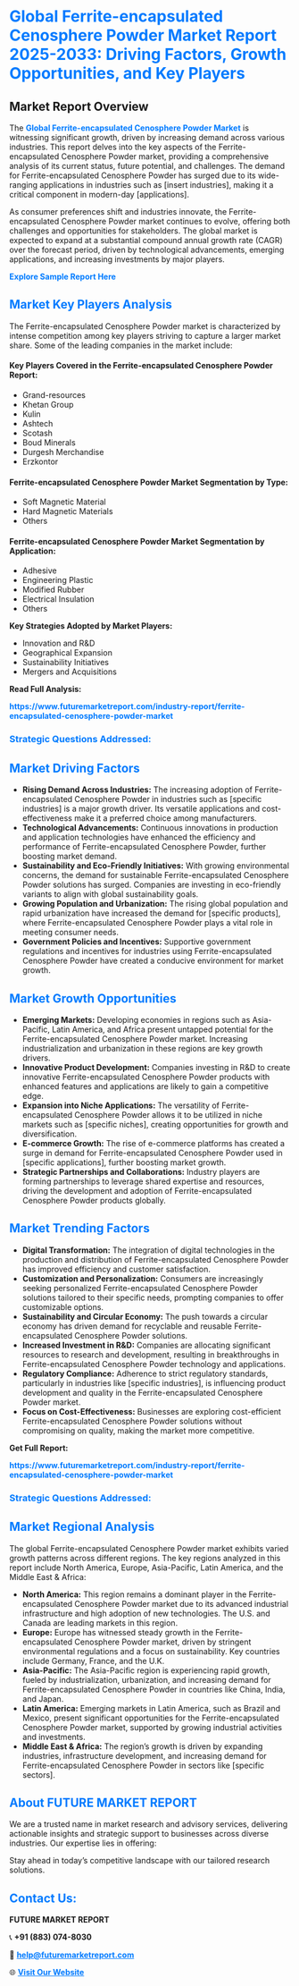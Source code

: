 <h1 style="color: #007BFF;">Global Ferrite-encapsulated Cenosphere Powder Market Report 2025-2033: Driving Factors, Growth Opportunities, and Key Players</h1>

<section id="overview">
<h2>Market Report Overview</h2>
<p>The <a href="https://www.futuremarketreport.com/industry-report/ferrite-encapsulated-cenosphere-powder-market" style="color: #007BFF; text-decoration: none;"><strong>Global Ferrite-encapsulated Cenosphere Powder Market</strong></a> is witnessing significant growth, driven by increasing demand across various industries. This report delves into the key aspects of the Ferrite-encapsulated Cenosphere Powder market, providing a comprehensive analysis of its current status, future potential, and challenges. The demand for Ferrite-encapsulated Cenosphere Powder has surged due to its wide-ranging applications in industries such as [insert industries], making it a critical component in modern-day [applications].</p>
<p>As consumer preferences shift and industries innovate, the Ferrite-encapsulated Cenosphere Powder market continues to evolve, offering both challenges and opportunities for stakeholders. The global market is expected to expand at a substantial compound annual growth rate (CAGR) over the forecast period, driven by technological advancements, emerging applications, and increasing investments by major players.</p>
</section>

<section id="overview">
<p><a href="https://www.futuremarketreport.com/request-sample/reportId=83863" style="color: #007BFF; text-decoration: none;"><strong>Explore Sample Report Here</strong></a></p>
</section>

<section id="key-players">
<h2 style="color: #007BFF;">Market Key Players Analysis</h2>
<p>The Ferrite-encapsulated Cenosphere Powder market is characterized by intense competition among key players striving to capture a larger market share. Some of the leading companies in the market include:</p>
<h4>Key Players Covered in the Ferrite-encapsulated Cenosphere Powder Report:</h4>
<ul><li>Grand-resources</li><li>Khetan Group</li><li>Kulin</li><li>Ashtech</li><li>Scotash</li><li>Boud Minerals</li><li>Durgesh Merchandise</li><li>Erzkontor</li></ul>
<h4>Ferrite-encapsulated Cenosphere Powder Market Segmentation by Type:</h4>
<ul><li>Soft Magnetic Material</li><li>Hard Magnetic Materials</li><li>Others</li></ul>

<h4>Ferrite-encapsulated Cenosphere Powder Market Segmentation by Application:</h4>
<ul><li>Adhesive</li><li>Engineering Plastic</li><li>Modified Rubber</li><li>Electrical Insulation</li><li>Others</li></ul>
<p><strong>Key Strategies Adopted by Market Players:</strong></p>
<ul>
<li>Innovation and R&D</li>
<li>Geographical Expansion</li>
<li>Sustainability Initiatives</li>
<li>Mergers and Acquisitions</li>
</ul>
</section>

<section>
<p><strong>Read Full Analysis: </strong></p><a href="https://www.futuremarketreport.com/industry-report/ferrite-encapsulated-cenosphere-powder-market" style="color: #007BFF; text-decoration: none;"><strong>https://www.futuremarketreport.com/industry-report/ferrite-encapsulated-cenosphere-powder-market</strong></a>
<h3 style="color: #007BFF;">Strategic Questions Addressed:</h3>
</section>

<section id="driving-factors">
<h2 style="color: #007BFF;">Market Driving Factors</h2>
<ul>
<li><strong>Rising Demand Across Industries:</strong> The increasing adoption of Ferrite-encapsulated Cenosphere Powder in industries such as [specific industries] is a major growth driver. Its versatile applications and cost-effectiveness make it a preferred choice among manufacturers.</li>
<li><strong>Technological Advancements:</strong> Continuous innovations in production and application technologies have enhanced the efficiency and performance of Ferrite-encapsulated Cenosphere Powder, further boosting market demand.</li>
<li><strong>Sustainability and Eco-Friendly Initiatives:</strong> With growing environmental concerns, the demand for sustainable Ferrite-encapsulated Cenosphere Powder solutions has surged. Companies are investing in eco-friendly variants to align with global sustainability goals.</li>
<li><strong>Growing Population and Urbanization:</strong> The rising global population and rapid urbanization have increased the demand for [specific products], where Ferrite-encapsulated Cenosphere Powder plays a vital role in meeting consumer needs.</li>
<li><strong>Government Policies and Incentives:</strong> Supportive government regulations and incentives for industries using Ferrite-encapsulated Cenosphere Powder have created a conducive environment for market growth.</li>
</ul>
</section>

<section id="growth-opportunities">
<h2 style="color: #007BFF;">Market Growth Opportunities</h2>
<ul>
<li><strong>Emerging Markets:</strong> Developing economies in regions such as Asia-Pacific, Latin America, and Africa present untapped potential for the Ferrite-encapsulated Cenosphere Powder market. Increasing industrialization and urbanization in these regions are key growth drivers.</li>
<li><strong>Innovative Product Development:</strong> Companies investing in R&D to create innovative Ferrite-encapsulated Cenosphere Powder products with enhanced features and applications are likely to gain a competitive edge.</li>
<li><strong>Expansion into Niche Applications:</strong> The versatility of Ferrite-encapsulated Cenosphere Powder allows it to be utilized in niche markets such as [specific niches], creating opportunities for growth and diversification.</li>
<li><strong>E-commerce Growth:</strong> The rise of e-commerce platforms has created a surge in demand for Ferrite-encapsulated Cenosphere Powder used in [specific applications], further boosting market growth.</li>
<li><strong>Strategic Partnerships and Collaborations:</strong> Industry players are forming partnerships to leverage shared expertise and resources, driving the development and adoption of Ferrite-encapsulated Cenosphere Powder products globally.</li>
</ul>
</section>

<section id="trending-factors">
<h2 style="color: #007BFF;">Market Trending Factors</h2>
<ul>
<li><strong>Digital Transformation:</strong> The integration of digital technologies in the production and distribution of Ferrite-encapsulated Cenosphere Powder has improved efficiency and customer satisfaction.</li>
<li><strong>Customization and Personalization:</strong> Consumers are increasingly seeking personalized Ferrite-encapsulated Cenosphere Powder solutions tailored to their specific needs, prompting companies to offer customizable options.</li>
<li><strong>Sustainability and Circular Economy:</strong> The push towards a circular economy has driven demand for recyclable and reusable Ferrite-encapsulated Cenosphere Powder solutions.</li>
<li><strong>Increased Investment in R&D:</strong> Companies are allocating significant resources to research and development, resulting in breakthroughs in Ferrite-encapsulated Cenosphere Powder technology and applications.</li>
<li><strong>Regulatory Compliance:</strong> Adherence to strict regulatory standards, particularly in industries like [specific industries], is influencing product development and quality in the Ferrite-encapsulated Cenosphere Powder market.</li>
<li><strong>Focus on Cost-Effectiveness:</strong> Businesses are exploring cost-efficient Ferrite-encapsulated Cenosphere Powder solutions without compromising on quality, making the market more competitive.</li>
</ul>
</section>

<section>
<p><strong>Get Full Report: </strong></p><a href="https://www.futuremarketreport.com/industry-report/ferrite-encapsulated-cenosphere-powder-market" style="color: #007BFF; text-decoration: none;"><strong>https://www.futuremarketreport.com/industry-report/ferrite-encapsulated-cenosphere-powder-market</strong></a>
<h3 style="color: #007BFF;">Strategic Questions Addressed:</h3>
</section>


<section id="regional-analysis">
<h2 style="color: #007BFF;">Market Regional Analysis</h2>
<p>The global Ferrite-encapsulated Cenosphere Powder market exhibits varied growth patterns across different regions. The key regions analyzed in this report include North America, Europe, Asia-Pacific, Latin America, and the Middle East & Africa:</p>
<ul>
<li><strong>North America:</strong> This region remains a dominant player in the Ferrite-encapsulated Cenosphere Powder market due to its advanced industrial infrastructure and high adoption of new technologies. The U.S. and Canada are leading markets in this region.</li>
<li><strong>Europe:</strong> Europe has witnessed steady growth in the Ferrite-encapsulated Cenosphere Powder market, driven by stringent environmental regulations and a focus on sustainability. Key countries include Germany, France, and the U.K.</li>
<li><strong>Asia-Pacific:</strong> The Asia-Pacific region is experiencing rapid growth, fueled by industrialization, urbanization, and increasing demand for Ferrite-encapsulated Cenosphere Powder in countries like China, India, and Japan.</li>
<li><strong>Latin America:</strong> Emerging markets in Latin America, such as Brazil and Mexico, present significant opportunities for the Ferrite-encapsulated Cenosphere Powder market, supported by growing industrial activities and investments.</li>
<li><strong>Middle East & Africa:</strong> The region’s growth is driven by expanding industries, infrastructure development, and increasing demand for Ferrite-encapsulated Cenosphere Powder in sectors like [specific sectors].</li>
</ul>
</section>

<footer>
<h2 style="color: #007BFF;">About FUTURE MARKET REPORT</h2>
<p>We are a trusted name in market research and advisory services, delivering actionable insights and strategic support to businesses across diverse industries. Our expertise lies in offering:</p>

<p>Stay ahead in today’s competitive landscape with our tailored research solutions.</p>

<h2 style="color: #007BFF;">Contact Us:</h2>
<p><strong>FUTURE MARKET REPORT</strong></p>
<p>📞 <strong>+91 (883) 074-8030</strong></p>
<p>📧 <strong><a href="mailto:help@futuremarketreport.com" style="color: #007BFF;">help@futuremarketreport.com</a></strong></p>
<p>🌐 <strong><a href="https://www.futuremarketreport.com/" style="color: #007BFF;">Visit Our Website</a></strong></p>
</footer>
